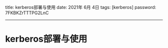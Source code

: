 title:  kerberos部署与使用
date:  2021年 6月 4日
tags: [kerberos]
password: 7FKBKZrTTTPG2LnC

---
 <!--more-->

 # kerberos部署与使用
 
 